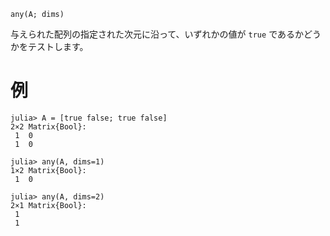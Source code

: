 ```
any(A; dims)
```

与えられた配列の指定された次元に沿って、いずれかの値が `true` であるかどうかをテストします。

# 例

```jldoctest
julia> A = [true false; true false]
2×2 Matrix{Bool}:
 1  0
 1  0

julia> any(A, dims=1)
1×2 Matrix{Bool}:
 1  0

julia> any(A, dims=2)
2×1 Matrix{Bool}:
 1
 1
```
